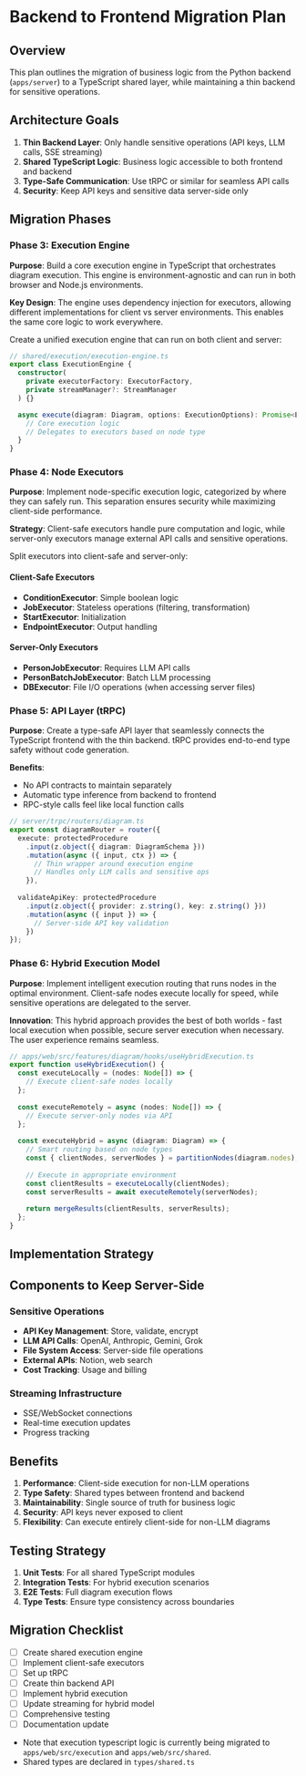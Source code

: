 # Backend to Frontend Migration Plan

## Overview

This plan outlines the migration of business logic from the Python backend (`apps/server`) to a TypeScript shared layer, while maintaining a thin backend for sensitive operations.

## Architecture Goals

1. **Thin Backend Layer**: Only handle sensitive operations (API keys, LLM calls, SSE streaming)
2. **Shared TypeScript Logic**: Business logic accessible to both frontend and backend
3. **Type-Safe Communication**: Use tRPC or similar for seamless API calls
4. **Security**: Keep API keys and sensitive data server-side only

## Migration Phases


### Phase 3: Execution Engine

**Purpose**: Build a core execution engine in TypeScript that orchestrates diagram execution. This engine is environment-agnostic and can run in both browser and Node.js environments.

**Key Design**: The engine uses dependency injection for executors, allowing different implementations for client vs server environments. This enables the same core logic to work everywhere.

Create a unified execution engine that can run on both client and server:

```typescript
// shared/execution/execution-engine.ts
export class ExecutionEngine {
  constructor(
    private executorFactory: ExecutorFactory,
    private streamManager?: StreamManager
  ) {}

  async execute(diagram: Diagram, options: ExecutionOptions): Promise<ExecutionResult> {
    // Core execution logic
    // Delegates to executors based on node type
  }
}
```

### Phase 4: Node Executors

**Purpose**: Implement node-specific execution logic, categorized by where they can safely run. This separation ensures security while maximizing client-side performance.

**Strategy**: Client-safe executors handle pure computation and logic, while server-only executors manage external API calls and sensitive operations.

Split executors into client-safe and server-only:

#### Client-Safe Executors
- **ConditionExecutor**: Simple boolean logic
- **JobExecutor**: Stateless operations (filtering, transformation)
- **StartExecutor**: Initialization
- **EndpointExecutor**: Output handling

#### Server-Only Executors
- **PersonJobExecutor**: Requires LLM API calls
- **PersonBatchJobExecutor**: Batch LLM processing
- **DBExecutor**: File I/O operations (when accessing server files)

### Phase 5: API Layer (tRPC)

**Purpose**: Create a type-safe API layer that seamlessly connects the TypeScript frontend with the thin backend. tRPC provides end-to-end type safety without code generation.

**Benefits**:
- No API contracts to maintain separately
- Automatic type inference from backend to frontend
- RPC-style calls feel like local function calls

```typescript
// server/trpc/routers/diagram.ts
export const diagramRouter = router({
  execute: protectedProcedure
    .input(z.object({ diagram: DiagramSchema }))
    .mutation(async ({ input, ctx }) => {
      // Thin wrapper around execution engine
      // Handles only LLM calls and sensitive ops
    }),
    
  validateApiKey: protectedProcedure
    .input(z.object({ provider: z.string(), key: z.string() }))
    .mutation(async ({ input }) => {
      // Server-side API key validation
    })
});
```

### Phase 6: Hybrid Execution Model

**Purpose**: Implement intelligent execution routing that runs nodes in the optimal environment. Client-safe nodes execute locally for speed, while sensitive operations are delegated to the server.

**Innovation**: This hybrid approach provides the best of both worlds - fast local execution when possible, secure server execution when necessary. The user experience remains seamless.

```typescript
// apps/web/src/features/diagram/hooks/useHybridExecution.ts
export function useHybridExecution() {
  const executeLocally = (nodes: Node[]) => {
    // Execute client-safe nodes locally
  };
  
  const executeRemotely = async (nodes: Node[]) => {
    // Execute server-only nodes via API
  };
  
  const executeHybrid = async (diagram: Diagram) => {
    // Smart routing based on node types
    const { clientNodes, serverNodes } = partitionNodes(diagram.nodes);
    
    // Execute in appropriate environment
    const clientResults = executeLocally(clientNodes);
    const serverResults = await executeRemotely(serverNodes);
    
    return mergeResults(clientResults, serverResults);
  };
}
```

## Implementation Strategy

## Components to Keep Server-Side

### Sensitive Operations
- **API Key Management**: Store, validate, encrypt
- **LLM API Calls**: OpenAI, Anthropic, Gemini, Grok
- **File System Access**: Server-side file operations
- **External APIs**: Notion, web search
- **Cost Tracking**: Usage and billing

### Streaming Infrastructure
- SSE/WebSocket connections
- Real-time execution updates
- Progress tracking

## Benefits

1. **Performance**: Client-side execution for non-LLM operations
2. **Type Safety**: Shared types between frontend and backend
3. **Maintainability**: Single source of truth for business logic
4. **Security**: API keys never exposed to client
5. **Flexibility**: Can execute entirely client-side for non-LLM diagrams

## Testing Strategy

1. **Unit Tests**: For all shared TypeScript modules
2. **Integration Tests**: For hybrid execution scenarios
3. **E2E Tests**: Full diagram execution flows
4. **Type Tests**: Ensure type consistency across boundaries

## Migration Checklist

- [ ] Create shared execution engine
- [ ] Implement client-safe executors
- [ ] Set up tRPC
- [ ] Create thin backend API
- [ ] Implement hybrid execution
- [ ] Update streaming for hybrid model
- [ ] Comprehensive testing
- [ ] Documentation update

* Note that execution typescript logic is currently being migrated to `apps/web/src/execution` and `apps/web/src/shared`.
* Shared types are declared in `types/shared.ts`